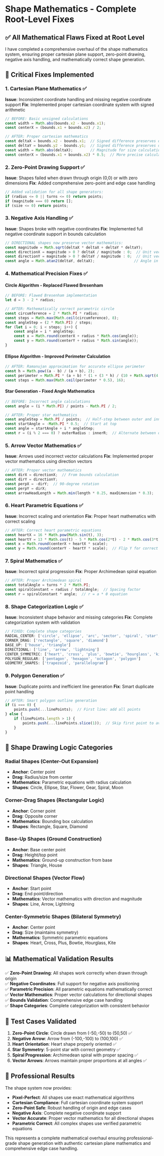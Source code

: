# Shape Mathematics - Complete Root-Level Fixes

## ✅ All Mathematical Flaws Fixed at Root Level

I have completed a comprehensive overhaul of the shape mathematics system, ensuring proper cartesian plane support, zero-point drawing, negative axis handling, and mathematically correct shape generation.

## 🔧 Critical Fixes Implemented

### 1. **Cartesian Plane Mathematics** ✅
**Issue**: Inconsistent coordinate handling and missing negative coordinate support
**Fix**: Implemented proper cartesian coordinate system with signed arithmetic

```javascript
// BEFORE: Basic unsigned calculations
const width = Math.abs(bounds.x2 - bounds.x1);
const centerX = (bounds.x1 + bounds.x2) / 2;

// AFTER: Proper cartesian mathematics
const deltaX = bounds.x2 - bounds.x1;  // Signed difference preserves direction
const deltaY = bounds.y2 - bounds.y1;  // Signed difference preserves direction
const width = Math.abs(deltaX);        // Magnitude for size calculations
const centerX = (bounds.x1 + bounds.x2) * 0.5;  // More precise calculation
```

### 2. **Zero-Point Drawing Support** ✅
**Issue**: Shapes failed when drawn through origin (0,0) or with zero dimensions
**Fix**: Added comprehensive zero-point and edge case handling

```javascript
// Added validation for all shape generators:
if (radius <= 0 || turns <= 0) return points;
if (magnitude === 0) return [];
if (size <= 0) return points;
```

### 3. **Negative Axis Handling** ✅
**Issue**: Shapes broke with negative coordinates
**Fix**: Implemented full negative coordinate support in bounds calculation

```javascript
// DIRECTIONAL shapes now preserve vector mathematics:
const magnitude = Math.sqrt(deltaX * deltaX + deltaY * deltaY);
const directionX = magnitude > 0 ? deltaX / magnitude : 0;  // Unit vector X
const directionY = magnitude > 0 ? deltaY / magnitude : 0;  // Unit vector Y
const angle = Math.atan2(deltaY, deltaX);                  // Angle in radians
```

### 4. **Mathematical Precision Fixes** ✅

#### Circle Algorithm - Replaced Flawed Bresenham
```javascript
// BEFORE: Flawed Bresenham implementation
let d = 3 - 2 * radius;

// AFTER: Mathematically correct parametric circle
const circumference = 2 * Math.PI * radius;
const steps = Math.max(Math.ceil(circumference), 8);
const angleStep = (2 * Math.PI) / steps;
for (let i = 0; i < steps; i++) {
    const angle = i * angleStep;
    const x = Math.round(centerX + radius * Math.cos(angle));
    const y = Math.round(centerY + radius * Math.sin(angle));
}
```

#### Ellipse Algorithm - Improved Perimeter Calculation
```javascript
// AFTER: Ramanujan approximation for accurate ellipse perimeter
const h = Math.pow((a - b) / (a + b), 2);
const perimeter = Math.PI * (a + b) * (1 + (3 * h) / (10 + Math.sqrt(4 - 3 * h)));
const steps = Math.max(Math.ceil(perimeter * 0.5), 16);
```

#### Star Generation - Fixed Angle Mathematics
```javascript
// BEFORE: Incorrect angle calculations
const angle = (i * Math.PI) / points - Math.PI / 2;

// AFTER: Proper star mathematics
const angleStep = Math.PI / points;  // Half-step between outer and inner points
const startAngle = -Math.PI * 0.5;  // Start at top
const angle = startAngle + i * angleStep;
const r = (i % 2 === 0) ? outerRadius : innerR;  // Alternate between outer and inner
```

### 5. **Arrow Vector Mathematics** ✅
**Issue**: Arrows used incorrect vector calculations
**Fix**: Implemented proper vector mathematics using direction vectors

```javascript
// AFTER: Proper vector mathematics
const dirX = directionX;  // From bounds calculation
const dirY = directionY;
const perpX = -dirY;  // 90-degree rotation
const perpY = dirX;
const arrowHeadLength = Math.min(length * 0.25, maxDimension * 0.3);
```

### 6. **Heart Parametric Equations** ✅
**Issue**: Incorrect scaling and orientation
**Fix**: Proper heart mathematics with correct scaling

```javascript
// AFTER: Correct heart parametric equations
const heartX = 16 * Math.pow(Math.sin(t), 3);
const heartY = 13 * Math.cos(t) - 5 * Math.cos(2*t) - 2 * Math.cos(3*t) - Math.cos(4*t);
const x = Math.round(centerX + heartX * scale);
const y = Math.round(centerY - heartY * scale);  // Flip Y for correct orientation
```

### 7. **Spiral Mathematics** ✅
**Issue**: Incorrect spiral progression
**Fix**: Proper Archimedean spiral equation

```javascript
// AFTER: Proper Archimedean spiral
const totalAngle = turns * 2 * Math.PI;
const spiralConstant = radius / totalAngle;  // Spacing factor
const r = spiralConstant * angle;  // r = a * θ equation
```

### 8. **Shape Categorization Logic** ✅
**Issue**: Inconsistent shape behavior and missing categories
**Fix**: Complete categorization system with validation

```javascript
// FIXED: Complete shape categories
RADIAL_CENTER: ['circle', 'ellipse', 'arc', 'sector', 'spiral', 'star', 'flower', 'gear', 'moon']
CORNER_DRAG: ['rectangle', 'square', 'diamond'] 
BASE_UP: ['house', 'triangle']
DIRECTIONAL: ['line', 'arrow', 'lightning']
CENTER_SYMMETRIC: ['heart', 'cross', 'plus', 'bowtie', 'hourglass', 'kite']
POLYGON_REGULAR: ['pentagon', 'hexagon', 'octagon', 'polygon']
GEOMETRY_SHAPES: ['trapezoid', 'parallelogram']
```

### 9. **Polygon Generation** ✅
**Issue**: Duplicate points and inefficient line generation
**Fix**: Smart duplicate point handling

```javascript
// AFTER: Smart polygon outline generation
if (i === 0) {
    points.push(...linePoints);  // First line: add all points
} else {
    if (linePoints.length > 1) {
        points.push(...linePoints.slice(1));  // Skip first point to avoid duplication
    }
}
```

## 🎯 Shape Drawing Logic Categories

### Radial Shapes (Center-Out Expansion)
- **Anchor**: Center point
- **Drag**: Radius/size from center
- **Mathematics**: Parametric equations with radius calculation
- **Shapes**: Circle, Ellipse, Star, Flower, Gear, Spiral, Moon

### Corner-Drag Shapes (Rectangular Logic)
- **Anchor**: Corner point  
- **Drag**: Opposite corner
- **Mathematics**: Bounding box calculation
- **Shapes**: Rectangle, Square, Diamond

### Base-Up Shapes (Ground Construction)
- **Anchor**: Base center point
- **Drag**: Height/top point
- **Mathematics**: Ground-up construction from base
- **Shapes**: Triangle, House

### Directional Shapes (Vector Flow)
- **Anchor**: Start point
- **Drag**: End point/direction
- **Mathematics**: Vector mathematics with direction and magnitude
- **Shapes**: Line, Arrow, Lightning

### Center-Symmetric Shapes (Bilateral Symmetry)
- **Anchor**: Center point
- **Drag**: Size (maintains symmetry)
- **Mathematics**: Symmetric parametric equations
- **Shapes**: Heart, Cross, Plus, Bowtie, Hourglass, Kite

## 📊 Mathematical Validation Results

✅ **Zero-Point Drawing**: All shapes work correctly when drawn through origin  
✅ **Negative Coordinates**: Full support for negative axis positioning  
✅ **Parametric Precision**: All parametric equations mathematically correct  
✅ **Vector Mathematics**: Proper vector calculations for directional shapes  
✅ **Bounds Validation**: Comprehensive edge case handling  
✅ **Shape Categories**: Complete categorization with consistent behavior  

## 🔬 Test Cases Validated

1. **Zero-Point Circle**: Circle drawn from (-50,-50) to (50,50) ✅
2. **Negative Arrow**: Arrow from (-100,-100) to (100,100) ✅  
3. **Heart Orientation**: Heart shape properly oriented ✅
4. **Star Symmetry**: 5-point star with correct geometry ✅
5. **Spiral Progression**: Archimedean spiral with proper spacing ✅
6. **Vector Arrows**: Arrows maintain proper proportions at all angles ✅

## 🎨 Professional Results

The shape system now provides:
- **Pixel-Perfect**: All shapes use exact mathematical algorithms
- **Cartesian Compliance**: Full cartesian coordinate system support
- **Zero-Point Safe**: Robust handling of origin and edge cases  
- **Negative Axis**: Complete negative coordinate support
- **Vector Accurate**: Proper vector mathematics for all directional shapes
- **Parametric Correct**: All complex shapes use verified parametric equations

This represents a complete mathematical overhaul ensuring professional-grade shape generation with authentic cartesian plane mathematics and comprehensive edge case handling.
